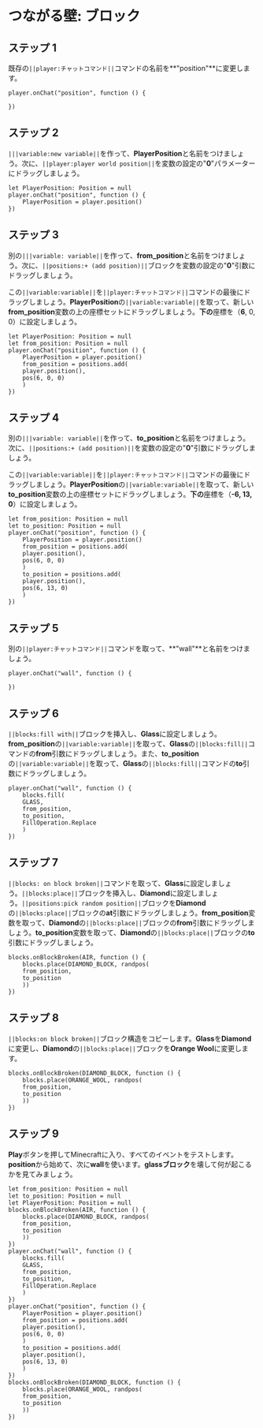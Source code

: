 # つながる壁: ブロック

## ステップ 1
既存の``||player:チャットコマンド||``コマンドの名前を**"position"**に変更します。

```blocks
player.onChat("position", function () { 
     
}) 
```

## ステップ 2
``|||variable:new variable||``を作って、**PlayerPosition**と名前をつけましょう。次に、``||player:player world position||``を変数の設定の"**0**"パラメーターにドラッグしましょう。

```blocks
let PlayerPosition: Position = null 
player.onChat("position", function () { 
    PlayerPosition = player.position() 
}) 
```

## ステップ 3
別の``|||variable: variable||``を作って、**from_position**と名前をつけましょう。次に、``||positions:+ (add position)||``ブロックを変数の設定の"**0**"引数にドラッグしましょう。

この``||variable:variable||``を``||player:チャットコマンド||``コマンドの最後にドラッグしましょう。**PlayerPosition**の``||variable:variable||``を取って、新しい**from_position**変数の上の座標セットにドラッグしましょう。**下の**座標を（**6**, 0, 0）に設定しましょう。

```blocks
let PlayerPosition: Position = null 
let from_position: Position = null 
player.onChat("position", function () { 
    PlayerPosition = player.position() 
    from_position = positions.add( 
    player.position(), 
    pos(6, 0, 0) 
    ) 
}) 
```

## ステップ 4
別の``|||variable: variable||``を作って、**to_position**と名前をつけましょう。次に、``||positions:+ (add position)||``を変数の設定の"**0**"引数にドラッグしましょう。

この``||variable:variable||``を``||player:チャットコマンド||``コマンドの最後にドラッグしましょう。**PlayerPosition**の``||variable:variable||``を取って、新しい**to_position**変数の上の座標セットにドラッグしましょう。**下の**座標を（**-6, 13, 0**）に設定しましょう。

```blocks
let from_position: Position = null 
let to_position: Position = null 
player.onChat("position", function () { 
    PlayerPosition = player.position() 
    from_position = positions.add( 
    player.position(), 
    pos(6, 0, 0) 
    ) 
    to_position = positions.add( 
    player.position(), 
    pos(6, 13, 0) 
    ) 
}) 
```

## ステップ 5
別の``||player:チャットコマンド||``コマンドを取って、**"wall"**と名前をつけましょう。

```blocks
player.onChat("wall", function () { 
 
}) 
```

## ステップ 6
``||blocks:fill with||``ブロックを挿入し、**Glass**に設定しましょう。**from_position**の``||variable:variable||``を取って、**Glass**の``||blocks:fill||``コマンドの**from**引数にドラッグしましょう。また、**to_position**の``||variable:variable||``を取って、**Glass**の``||blocks:fill||``コマンドの**to**引数にドラッグしましょう。

```blocks
player.onChat("wall", function () { 
    blocks.fill( 
    GLASS, 
    from_position, 
    to_position, 
    FillOperation.Replace 
    ) 
}) 
```

## ステップ 7
``||blocks: on block broken||``コマンドを取って、**Glass**に設定しましょう。``||blocks:place||``ブロックを挿入し、**Diamond**に設定しましょう。``||positions:pick random position||``ブロックを**Diamond**の``||blocks:place||``ブロックの**at**引数にドラッグしましょう。**from_position**変数を取って、**Diamond**の``||blocks:place||``ブロックの**from**引数にドラッグしましょう。**to_position**変数を取って、**Diamond**の``||blocks:place||``ブロックの**to**引数にドラッグしましょう。

```blocks
blocks.onBlockBroken(AIR, function () { 
    blocks.place(DIAMOND_BLOCK, randpos( 
    from_position, 
    to_position 
    )) 
}) 
```

## ステップ 8
``||blocks:on block broken||``ブロック構造をコピーします。**Glass**を**Diamond**に変更し、**Diamond**の``||blocks:place||``ブロックを**Orange Wool**に変更します。

```blocks
blocks.onBlockBroken(DIAMOND_BLOCK, function () { 
    blocks.place(ORANGE_WOOL, randpos( 
    from_position, 
    to_position 
    )) 
}) 
```

## ステップ 9
**Play**ボタンを押してMinecraftに入り、すべてのイベントをテストします。**position**から始めて、次に**wall**を使います。**glassブロック**を壊して何が起こるかを見てみましょう。

```blocks
let from_position: Position = null 
let to_position: Position = null 
let PlayerPosition: Position = null 
blocks.onBlockBroken(AIR, function () { 
    blocks.place(DIAMOND_BLOCK, randpos( 
    from_position, 
    to_position 
    )) 
}) 
player.onChat("wall", function () { 
    blocks.fill( 
    GLASS, 
    from_position, 
    to_position, 
    FillOperation.Replace 
    ) 
}) 
player.onChat("position", function () { 
    PlayerPosition = player.position() 
    from_position = positions.add( 
    player.position(), 
    pos(6, 0, 0) 
    ) 
    to_position = positions.add( 
    player.position(), 
    pos(6, 13, 0) 
    ) 
}) 
blocks.onBlockBroken(DIAMOND_BLOCK, function () { 
    blocks.place(ORANGE_WOOL, randpos( 
    from_position, 
    to_position 
    )) 
}) 
```